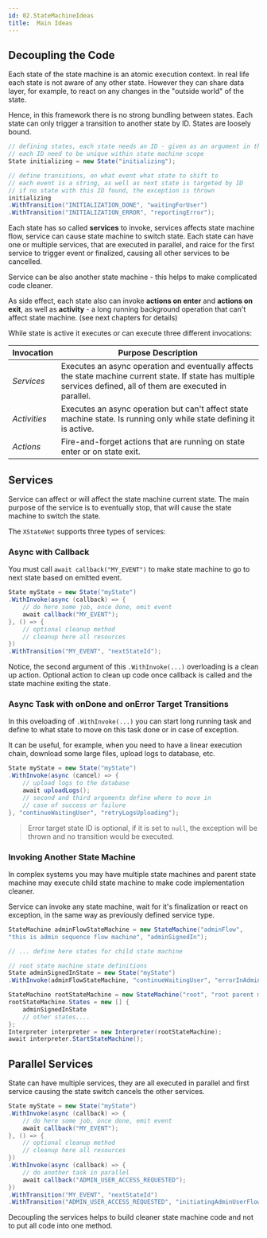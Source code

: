 ```yaml
---
id: 02.StateMachineIdeas
title:  Main Ideas
---
```


## Decoupling the Code

Each state of the state machine is an atomic execution context. In real life each state is not aware of any other state. However they can share data layer, for example, to react on any changes in the "outside world" of the state.

Hence, in this framework there is no strong bundling between states. Each state can only trigger a transition to another state by ID. States are loosely bound. 

```csharp
// defining states, each state needs an ID - given as an argument in the constructor.
// each ID need to be unique within state machine scope
State initializing = new State("initializing");

// define transitions, on what event what state to shift to
// each event is a string, as well as next state is targeted by ID
// if no state with this ID found, the exception is thrown
initializing
.WithTransition("INITIALIZATION_DONE", "waitingForUser")
.WithTransition("INITIALIZATION_ERROR", "reportingError");
```

Each state has so called **services** to invoke, services affects state machine flow, service can cause state machine to switch state. Each state can have one or multiple services, that are executed in parallel, and raice for the first service to trigger event or finalized, causing all other services to be cancelled.

Service can be also another state machine - this helps to make complicated code cleaner.

As side effect, each state also can invoke **actions on enter** and **actions on exit**, as well as **activity** - a long running background operation that can't affect state machine. (see next chapters for details)

While state is active it executes or can execute three different invocations:

| Invocation | Purpose Description                                                                                              |
| -------------- | -------------------------------------------------------------------------------------------------------------------- |
| *Services*      | Executes an async operation and eventually affects the state machine current state. If state has multiple services defined, all of them are executed in parallel.                                 |
| *Activities*     | Executes an async operation but can't affect state machine state. Is running only while state defining it is active. |
| *Actions*        | Fire-and-forget actions that are running on state enter or on state exit.                                            |

## Services

Service can affect or will affect the state machine current state. The main purpose of the service is to eventually stop, that will cause the state machine to switch the state.

The `XStateNet` supports three types of services:

### Async with Callback

You must call `await callback("MY_EVENT")` to make state machine to go to next state based on emitted event.

```csharp
State myState = new State("myState")
.WithInvoke(async (callback) => {   
    // do here some job, once done, emit event
    await callback("MY_EVENT");
}, () => {
    // optional cleanup method
    // cleanup here all resources
})
.WithTransition("MY_EVENT", "nextStateId");
```

Notice, the second argument of this `.WithInvoke(...)` overloading is a clean up action. Optional action to clean up code once callback is called and the state machine exiting the state.

### Async Task with onDone and onError Target Transitions

In this oveloading of `.WithInvoke(...)` you can start long running task and define to what state to move on this task done or in case of exception.

It can be useful, for example, when you need to have a linear execution chain, download some large files, upload logs to database, etc.

```csharp
State myState = new State("myState")
.WithInvoke(async (cancel) => {   
    // upload logs to the database
    await uploadLogs();
    // second and third arguments define where to move in
    // case of success or failure
}, "continueWaitingUser", "retryLogsUploading");
```

> Error target state ID is optional, if it is set to `null`, the exception will be thrown and no transition would be executed.

### Invoking Another State Machine

In complex systems you may have multiple state machines and parent state machine may execute child state machine to make code implementation cleaner.

Service can invoke any state machine, wait for it's finalization or react on exception, in the same way as previously defined service type.

```csharp
StateMachine adminFlowStateMachine = new StateMachine("adminFlow",
"this is admin sequence flow machine", "adminSignedIn");

// ... define here states for child state machine

// root state machine state definitions
State adminSignedInState = new State("myState")
.WithInvoke(adminFlowStateMachine, "continueWaitingUser", "errorInAdminFlow");

StateMachine rootStateMachine = new StateMachine("root", "root parent machine", "myState");
rootStateMachine.States = new [] {
    adminSignedInState
    // other states....
};
Interpreter interpreter = new Interpreter(rootStateMachine);
await interpreter.StartStateMachine();
```

## Parallel Services

State can have multiple services, they are all executed in parallel and first service causing the state switch cancels the other services.

```csharp
State myState = new State("myState")
.WithInvoke(async (callback) => {   
    // do here some job, once done, emit event
    await callback("MY_EVENT");
}, () => {
    // optional cleanup method
    // cleanup here all resources
})
.WithInvoke(async (callback) => {
    // do another task in parallel
    await callback("ADMIN_USER_ACCESS_REQUESTED");
})
.WithTransition("MY_EVENT", "nextStateId")
.WithTransition("ADMIN_USER_ACCESS_REQUESTED", "initiatingAdminUserFlow");
```

Decoupling the services helps to build cleaner state machine code and not to put all code into one method.